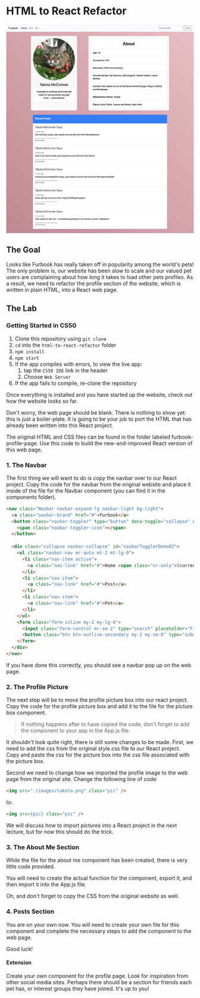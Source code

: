 # HTML to React Refactor

![profile](profile.png)

## The Goal
Looks like Furbook has really taken off in popularity among the world's pets! The only problem is, our website has been slow to scale and our valued pet users are complaining about how long it takes to load other pets profiles. As a result, we need to refactor the profile section of the website, which is written in plain HTML, into a React web page.

## The Lab

### Getting Started in CS50

1. Clone this repository using `git clone`
2. `cd` into the `html-to-react-refactor` folder
3. `npm install`
4. `npm start`
5. If the app compiles with errors, to view the live app:
    1. tap the `CS50 IDE` link in the header
    2. Choose `Web Server`
6. If the app fails to compile, re-clone the repository

Once everything is installed and you have started up the website, check out how the website looks so far.

Don't worry, the web page should be blank. There is nothing to show yet: this is just a boiler-plate. It is going to be your job to port the HTML that has already been written into this React project.

The original HTML and CSS files can be found in the folder labeled furbook-profile-page. Use this code to build the new-and-improved React version of this web page.

### 1. The Navbar
The first thing we will want to do is copy the navbar over to our React project. Copy the code for the navbar from the original website and place it inside of the file for the Navbar component (you can find it in the components folder).

```html
<nav class="Navbar navbar-expand-lg navbar-light bg-light">
  <a class="navbar-brand" href="#">Furbook</a>
  <button class="navbar-toggler" type="button" data-toggle="collapse" data-target="#navbarTogglerDemo02" aria- controls="navbarTogglerDemo02" aria-expanded="false" aria-label="Toggle navigation">
    <span class="navbar-toggler-icon"></span>
  </button>

  <div class="collapse navbar-collapse" id="navbarTogglerDemo02">
    <ul class="navbar-nav mr-auto mt-2 mt-lg-0">
      <li class="nav-item active">
        <a class="nav-link" href="#">Home <span class="sr-only">(current)</span></a>
      </li>
      <li class="nav-item">
        <a class="nav-link" href="#">Post</a>
      </li>
      <li class="nav-item">
        <a class="nav-link" href="#">Pet</a>
      </li>
    </ul>
    <form class="form-inline my-2 my-lg-0">
      <input class="form-control mr-sm-2" type="search" placeholder="Find friends..." />
      <button class="btn btn-outline-secondary my-2 my-sm-0" type="submit">Sniff</button>
    </form>
  </div>
</nav>
```

If you have done this correctly, you should see a navbar pop up on the web page.

### 2. The Profile Picture
The next step will be to move the profile picture box into our react project. Copy the code for the profile picture box and add it to the file for the picture box component.

>If nothing happens after to have copied the code, don't forget to add the component to your app in the App.js file.

It shouldn't look quite right, there is still some changes to be made. First, we need to add the css from the original style.css file to our React project.
Copy and paste the css for the picture box into the css file associated with the picture box.

Second we need to change how we imported the profile image to the web page from the original site. Change the following line of code:

```HTML        
<img src="./images/takota.png" class="pic" />
```

to:

```HTML        
<img src={pic} class="pic" />
```

We will discuss how to import pictures into a React project in the next lecture, but for now this should do the trick.

### 3. The About Me Section
While the file for the about me component has been created, there is very little code provided.

You will need to create the actual function for the component, export it, and then import it into the App.js file.

Oh, and don't forget to copy the CSS from the original website as well.

### 4. Posts Section
You are on your own now. You will need to create your own file for this component and complete the necessary steps to add the component to the web page.

Good luck!

#### Extension
Create your own component for the profile page. Look for inspiration from other social media sites. Perhaps there should be a section for friends each pet has, or interest groups they have joined. It's up to you!
